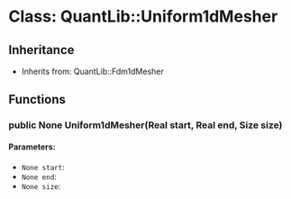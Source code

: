 # Class: QuantLib::Uniform1dMesher

## Inheritance
- Inherits from: QuantLib::Fdm1dMesher

## Functions
### public None Uniform1dMesher(Real start, Real end, Size size)

#### Parameters:
- `None start`: 
- `None end`: 
- `None size`: 

